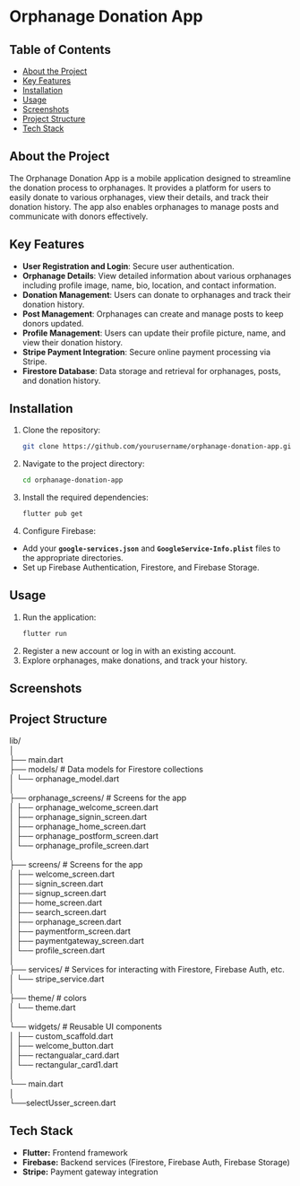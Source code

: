 # Orphanage Donation App


## Table of Contents

- [About the Project](#about-the-project)
- [Key Features](#key-features)
- [Installation](#installation)
- [Usage](#usage)
- [Screenshots](#screenshots)
- [Project Structure](#project-structure)
- [Tech Stack](#tech-stack)

## About the Project

The Orphanage Donation App is a mobile application designed to streamline the donation process to orphanages. It provides a platform for users to easily donate to various orphanages, view their details, and track their donation history. The app also enables orphanages to manage posts and communicate with donors effectively.

## Key Features

- **User Registration and Login**: Secure user authentication.
- **Orphanage Details**: View detailed information about various orphanages including profile image, name, bio, location, and contact information.
- **Donation Management**: Users can donate to orphanages and track their donation history.
- **Post Management**: Orphanages can create and manage posts to keep donors updated.
- **Profile Management**: Users can update their profile picture, name, and view their donation history.
- **Stripe Payment Integration**: Secure online payment processing via Stripe.
- **Firestore Database**: Data storage and retrieval for orphanages, posts, and donation history.

## Installation

1. Clone the repository:
   ```bash
   git clone https://github.com/yourusername/orphanage-donation-app.git

2. Navigate to the project directory:
   ```bash
   cd orphanage-donation-app

3. Install the required dependencies:
   ```bash
   flutter pub get

4. Configure Firebase:
- Add your **`google-services.json`** and **`GoogleService-Info.plist`** files to the appropriate directories.
- Set up Firebase Authentication, Firestore, and Firebase Storage.

## Usage

1. Run the application:
   ```bash
   flutter run

2. Register a new account or log in with an existing account.
3. Explore orphanages, make donations, and track your history.

## Screenshots

## Project Structure

lib/<br>
│<br>
├── main.dart<br>
├── models/                        # Data models for Firestore collections<br>
│   └── orphanage_model.dart<br>
│<br>
├── orphanage_screens/                       # Screens for the app<br>
│   ├── orphanage_welcome_screen.dart<br> 
│   ├── orphanage_signin_screen.dart<br>
│   ├── orphanage_home_screen.dart<br>
│   ├── orphanage_postform_screen.dart<br>
│   └── orphanage_profile_screen.dart<br>
│<br>
├── screens/                       # Screens for the app<br>
│   ├── welcome_screen.dart<br>
│   ├── signin_screen.dart<br>
│   ├── signup_screen.dart<br>
│   ├── home_screen.dart<br>
│   ├── search_screen.dart<br>
│   ├── orphanage_screen.dart<br>
│   ├── paymentform_screen.dart<br>
│   ├── paymentgateway_screen.dart<br>
│   └── profile_screen.dart<br>
│<br>
├── services/                      # Services for interacting with Firestore, Firebase Auth, etc. <br>
│   └── stripe_service.dart<br>
│<br>
├── theme/                         # colors <br> 
│   └── theme.dart<br>
│<br>
└── widgets/                       # Reusable UI components<br>
│   ├── custom_scaffold.dart  
│   ├── welcome_button.dart<br>
│   ├── rectangualar_card.dart<br>
│   └── rectangular_card1.dart<br>
│<br>
└── main.dart <br>
│<br>
└──selectUsser_screen.dart <br>


## Tech Stack

- **Flutter:** Frontend framework 
- **Firebase:** Backend services (Firestore, Firebase Auth, Firebase Storage) 
- **Stripe:** Payment gateway integration 
